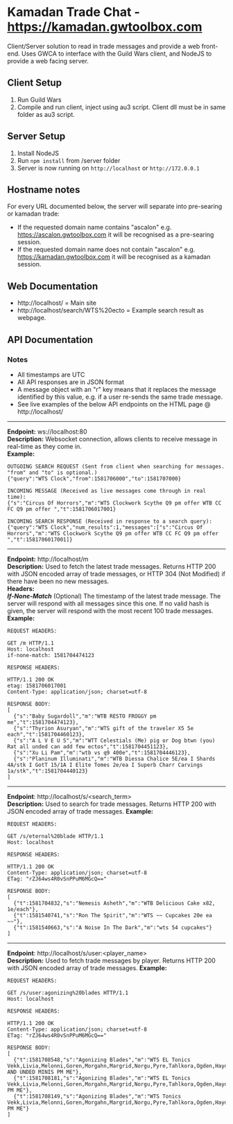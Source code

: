 # Kamadan Trade Chat - https://kamadan.gwtoolbox.com
Client/Server solution to read in trade messages and provide a web front-end. Uses GWCA to interface with the Guild Wars client, and NodeJS to provide a web facing server.

## Client Setup
1. Run Guild Wars
2. Compile and run client, inject using au3 script. Client dll must be in same folder as au3 script.

## Server Setup
1. Install NodeJS
2. Run `npm install` from /server folder
3. Server is now running on `http://localhost` or `http://172.0.0.1`

## Hostname notes

For every URL documented below, the server will separate into pre-searing or kamadan trade:

* If the requested domain name contains "ascalon" e.g. https://ascalon.gwtoolbox.com it will be recognised as a pre-searing session.
* If the requested domain name does not contain "ascalon" e.g. https://kamadan.gwtoolbox.com it will be recognised as a kamadan session.

## Web Documentation
* http://localhost/ = Main site
* http://localhost/search/WTS%20ecto = Example search result as webpage.

## API Documentation

### Notes
* All timestamps are UTC
* All API responses are in JSON format
* A message object with an "r" key means that it replaces the message identified by this value, e.g. if a user re-sends the same trade message.
* See live examples of the below API endpoints on the HTML page @ http://localhost/

---
__Endpoint:__ ws://localhost:80<br/>
__Description:__ Websocket connection, allows clients to receive message in real-time as they come in.<br/>
__Example:__
```
OUTGOING SEARCH REQUEST (Sent from client when searching for messages. "from" and "to" is optional.)
{"query":"WTS Clock","from":1581706000","to":1581707000}

INCOMING MESSAGE (Received as live messages come through in real time):
{"s":"Circus Of Horrors","m":"WTS Clockwork Scythe Q9 pm offer WTB CC FC Q9 pm offer ","t":1581706017001}

INCOMING SEARCH RESPONSE (Received in response to a search query):
{"query":"WTS Clock","num_results":1,"messages":["s":"Circus Of Horrors","m":"WTS Clockwork Scythe Q9 pm offer WTB CC FC Q9 pm offer ","t":1581706017001]}
```
---
__Endpoint:__ http://localhost/m<br/>
__Description:__ Used to fetch the latest trade messages. 
Returns HTTP 200 with JSON encoded array of trade messages, or HTTP 304 (Not Modified) if there have been no new messages.<br/>
__Headers:__<br/>
__*If-None-Match*__ (Optional) The timestamp of the latest trade message. The server will respond with all messages since this one.
If no valid hash is given, the server will respond with the most recent 100 trade messages.<br/>
__Example:__
```
REQUEST HEADERS:

GET /m HTTP/1.1
Host: localhost
if-none-match: 1581704474123

RESPONSE HEADERS:

HTTP/1.1 200 OK
etag: 1581706017001
Content-Type: application/json; charset=utf-8

RESPONSE BODY:
[
  {"s":"Baby Sugardoll","m":"WTB RESTO FROGGY pm me","t":1581704474123},
  {"s":"Thyrion Asuryan","m":"WTS gift of the traveler X5 5e each","t":1581704460123},
  {"s":"A L V E U S","m":"WTT Celestials (Me) pig or Dog btwn (you) Rat all unded can add few ectos","t":1581704451123},
  {"s":"Xu Li Pam","m":"wtb vs q9 400e","t":1581704446123},
  {"s":"Planinum Illuminati","m":"WTB Diessa Chalice 5E/ea I Shards 4A/stk I GotT 15/1A I Elite Tomes 2e/ea I Superb Charr Carvings 1a/stk","t":1581704440123}
]
```
---
__Endpoint__: http://localhost/s/<search_term><br/>
__Description:__ Used to search for trade messages. Returns HTTP 200 with JSON encoded array of trade messages.
__Example:__
```
REQUEST HEADERS:

GET /s/eternal%20blade HTTP/1.1
Host: localhost

RESPONSE HEADERS:

HTTP/1.1 200 OK
Content-Type: application/json; charset=utf-8
ETag: "rZJ64ws4R0vSnPPuM6MGcQ=="

RESPONSE BODY:
[
  {"t":1581704832,"s":"Nemesis Asheth","m":"WTB Delicious Cake x82, 1e/each"},
  {"t":1581540741,"s":"Ron The Spirit","m":"WTS ~~ Cupcakes 20e ea ~~"},
  {"t":1581540663,"s":"A Noise In The Dark","m":"wts 54 cupcakes"}
]
```
---
__Endpoint__: http://localhost/s/user:<player_name><br/>
__Description:__ Used to fetch trade messages by player. Returns HTTP 200 with JSON encoded array of trade messages.
__Example:__
```
REQUEST HEADERS:

GET /s/user:agonizing%20blades HTTP/1.1
Host: localhost

RESPONSE HEADERS:

HTTP/1.1 200 OK
Content-Type: application/json; charset=utf-8
ETag: "rZJ64ws4R0vSnPPuM6MGcQ=="

RESPONSE BODY:
[
  {"t":1581708548,"s":"Agonizing Blades","m":"WTS EL Tonics Vekk,Livia,Melonni,Goren,Morgahn,Margrid,Norgu,Pyre,Tahlkora,Ogden,Hayda,Dunkoro  AND UNDED MINIS PM ME"},
  {"t":1581708181,"s":"Agonizing Blades","m":"WTS EL Tonics Vekk,Livia,Melonni,Goren,Morgahn,Margrid,Norgu,Pyre,Tahlkora,Ogden,Hayda,Dunkoro PM ME"},
  {"t":1581708149,"s":"Agonizing Blades","m":"WTS Tonics Vekk,Livia,Melonni,Goren,Morgahn,Margrid,Norgu,Pyre,Tahlkora,Ogden,Hayda,Dunkoro PM ME"}
]
```
